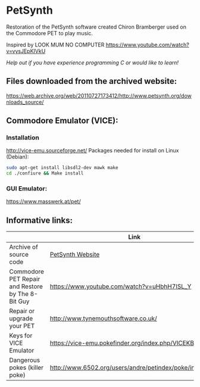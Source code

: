 # PetSynth
Restoration of the PetSynth software created Chiron Bramberger used on the Commodore PET to play music.

Inspired by LOOK MUM NO COMPUTER https://www.youtube.com/watch?v=vysJEpKIVkU

*Help out if you have experience programming C or would like to learn!*

## Files downloaded from the archived website:
https://web.archive.org/web/20110727173412/http://www.petsynth.org/downloads_source/



## Commodore Emulator (VICE):
### Installation
http://vice-emu.sourceforge.net/
Packages needed for install on Linux (Debian):
```sh
sudo apt-get install libsdl2-dev mawk make
cd ./confiure && Make install
```

### GUI Emulator:
https://www.masswerk.at/pet/

## Informative links:
|  | Link |
|------|------|
| Archive of source code | [PetSynth Website](https://web.archive.org/web/20110727172426/http://www.petsynth.org/) |
| Commodore PET Repair and Restore by The 8-Bit Guy | https://www.youtube.com/watch?v=uHbhH7ISL_Y |
| Repair or upgrade your PET | http://www.tynemouthsoftware.co.uk/ |
| Keys for VICE Emulator | https://vice-emu.pokefinder.org/index.php/VICEKB |
| Dangerous pokes (killer poke) | http://www.6502.org/users/andre/petindex/poke/index.html |
